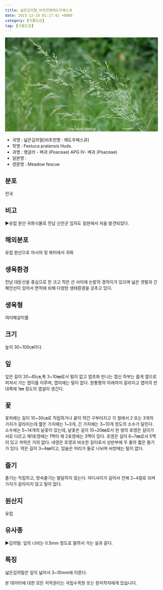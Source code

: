 ```yaml
---
title: 넓은김의털_비추천명메도우페스큐
date: 2023-12-16 01:17:42 +0800
category: [식물도감]
tag: [식물도감]
---
```




![넓은김의털[비추천명 : 메도우페스큐]](/assets/img/fileUpload/plants/basic/Poaceae/Festuca/419/419_20230904132906968files_th2.jpg)
- 국명 : 넓은김의털[비추천명 : 메도우페스큐]
- 학명 : Festuca pratensis Huds.
- 과명 : 앵글러 - 벼과 (Poaceae) APG Ⅳ- 벼과 (Poaceae)
- 일본명 : 
- 영문명 : Meadow fescue


## 분포
전국
## 비고
▶유럽 원산 귀화식물로 전남 신안군 임자도 일원에서 처음 발견되었다.
## 해외분포
유럽 원산으로 아시아 및 북미에서 귀화
## 생육환경
전남 대둔산을 중심으로 한 크고 작은 산 사이에 논밭의 경작지가 있으며 넓은 갯벌과 긴 해안선이 있어서 면적에 비해 다양한 생태환경을 갖추고 있다.
## 생육형
여러해살이풀
## 크기
높이 30~100㎝이다.
## 잎
잎은 길이 20~45㎝,폭 3~10㎜로서 털이 없고 엽초와 만나는 엽신 하부는 좁게 옆으로 퍼져서 가는 엽이를 이루며, 엽이에는 털이 없다. 원통형의 아래까지 갈라지고 엽이의 반대쪽에 1㎜ 정도의 엽설이 생긴다.
## 꽃
꽃차례는 길이 10~30㎝로 직립하거나 끝이 약간 구부러지고 각 절에서 2 또는 3개의 가지가 갈라지는데 짧은 가지에는 1~3개, 긴 가지에는 3~10개 정도의 소수가 달린다. 소수에는 5~14개의 낱꽃이 있는데, 낱꽃은 길이 10~20㎜로서 한 쌍의 포영은 길이가 서로 다르고 제1포영에는 1맥이 제 2포영에는 3맥이 있다. 호영은 길이 6~7㎜로서 5맥이 있고 까락은 거의 없다. 내영은 호영과 비슷한 길이로서 상반부에 두 줄의 짧은 돌기가 있다. 약은 길이 3~4㎜이고, 암술은 머리가 둘로 나뉘며 씨방에는 털이 없다.
## 줄기
줄기는 직립하고, 땅속줄기는 발달하지 않는다. 마디사이가 길어서 전체 2~4절로 되며 가지가 갈라지지 않고 털이 없다.
## 원산지
유럽
## 유사종
▶김의털: 잎의 너비는 0.5mm 정도로 말려서 가는 실과 같다.
## 특징
넓은김의털은 잎이 넓어서 3~10mm에 이른다.






본 데이터에 대한 모든 저작권리는 국립수목원 또는 원저작자에게 있습니다.

